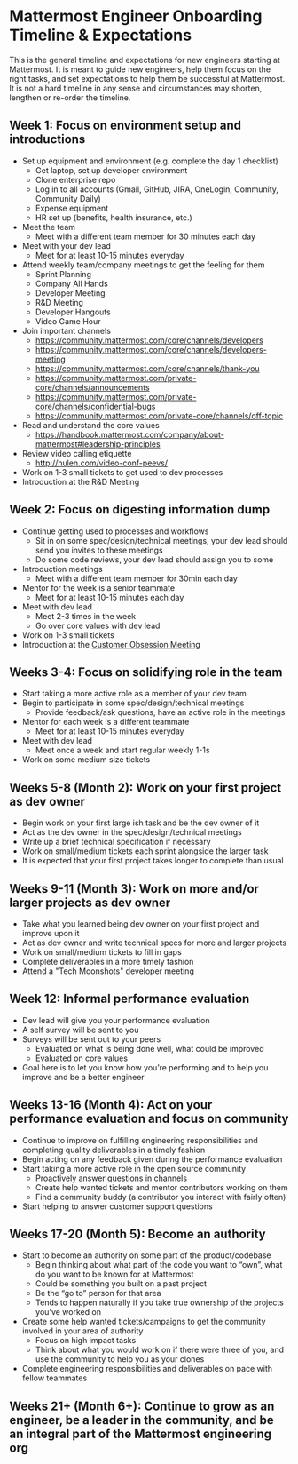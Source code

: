 # Mattermost Engineer Onboarding Timeline & Expectations

This is the general timeline and expectations for new engineers starting at Mattermost. It is meant to guide new engineers, help them focus on the right tasks, and set expectations to help them be successful at Mattermost. It is not a hard timeline in any sense and circumstances may shorten, lengthen or re-order the timeline.

## Week 1: Focus on environment setup and introductions

* Set up equipment and environment (e.g. complete the day 1 checklist)
  * Get laptop, set up developer environment
  * Clone enterprise repo
  * Log in to all accounts (Gmail, GitHub, JIRA, OneLogin, Community, Community Daily)
  * Expense equipment
  * HR set up (benefits, health insurance, etc.)
* Meet the team
  * Meet with a different team member for 30 minutes each day
* Meet with your dev lead
  * Meet for at least 10-15 minutes everyday
* Attend weekly team/company meetings to get the feeling for them
  * Sprint Planning
  * Company All Hands
  * Developer Meeting
  * R&D Meeting
  * Developer Hangouts
  * Video Game Hour
* Join important channels
  * https://community.mattermost.com/core/channels/developers
  * https://community.mattermost.com/core/channels/developers-meeting
  * https://community.mattermost.com/core/channels/thank-you
  * https://community.mattermost.com/private-core/channels/announcements
  * https://community.mattermost.com/private-core/channels/confidential-bugs
  * https://community.mattermost.com/private-core/channels/off-topic
* Read and understand the core values
  * https://handbook.mattermost.com/company/about-mattermost#leadership-principles
* Review video calling etiquette
  * http://hulen.com/video-conf-peevs/
* Work on 1-3 small tickets to get used to dev processes
* Introduction at the R&D Meeting

## Week 2: Focus on digesting information dump

* Continue getting used to processes and workflows
  * Sit in on some spec/design/technical meetings, your dev lead should send you invites to these meetings
  * Do some code reviews, your dev lead should assign you to some
* Introduction meetings
  * Meet with a different team member for 30min each day
* Mentor for the week is a senior teammate
  * Meet for at least 10-15 minutes each day
* Meet with dev lead
  * Meet 2-3 times in the week
  * Go over core values with dev lead
* Work on 1-3 small tickets
* Introduction at the [Customer Obsession Meeting](https://handbook.mattermost.com/operations/operations/company-cadence#customer-obsession-meeting-aka-com)

## Weeks 3-4: Focus on solidifying role in the team

* Start taking a more active role as a member of your dev team
* Begin to participate in some spec/design/technical meetings
  * Provide feedback/ask questions, have an active role in the meetings
* Mentor for each week is a different teammate
  * Meet for at least 10-15 minutes everyday
* Meet with dev lead
  * Meet once a week and start regular weekly 1-1s
* Work on some medium size tickets

## Weeks 5-8 (Month 2): Work on your first project as dev owner

* Begin work on your first large ish task and be the dev owner of it
* Act as the dev owner in the spec/design/technical meetings
* Write up a brief technical specification if necessary
* Work on small/medium tickets each sprint alongside the larger task
* It is expected that your first project takes longer to complete than usual

## Weeks 9-11 (Month 3): Work on more and/or larger projects as dev owner

* Take what you learned being dev owner on your first project and improve upon it
* Act as dev owner and write technical specs for more and larger projects
* Work on small/medium tickets to fill in gaps
* Complete deliverables in a more timely fashion
* Attend a "Tech Moonshots" developer meeting

## Week 12: Informal performance evaluation

* Dev lead will give you your performance evaluation
* A self survey will be sent to you
* Surveys will be sent out to your peers
  * Evaluated on what is being done well, what could be improved
  * Evaluated on core values
* Goal here is to let you know how you’re performing and to help you improve and be a better engineer

## Weeks 13-16 (Month 4): Act on your performance evaluation and focus on community

* Continue to improve on fulfilling engineering responsibilities and completing quality deliverables in a timely fashion
* Begin acting on any feedback given during the performance evaluation
* Start taking a more active role in the open source community
  * Proactively answer questions in channels
  * Create help wanted tickets and mentor contributors working on them
  * Find a community buddy (a contributor you interact with fairly often)
* Start helping to answer customer support questions

## Weeks 17-20 (Month 5): Become an authority

* Start to become an authority on some part of the product/codebase
  * Begin thinking about what part of the code you want to “own”, what do you want to be known for at Mattermost
  * Could be something you built on a past project
  * Be the “go to” person for that area
  * Tends to happen naturally if you take true ownership of the projects you’ve worked on
* Create some help wanted tickets/campaigns to get the community involved in your area of authority
  * Focus on high impact tasks
  * Think about what you would work on if there were three of you, and use the community to help you as your clones
* Complete engineering responsibilities and deliverables on pace with fellow teammates

## Weeks 21+ (Month 6+): Continue to grow as an engineer, be a leader in the community, and be an integral part of the Mattermost engineering org
